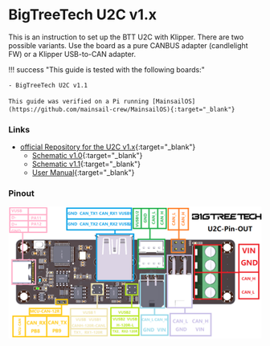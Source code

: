 # BigTreeTech U2C v1.x

This is an instruction to set up the BTT U2C with Klipper. There are two possible variants. Use the board as a pure
CANBUS adapter (candlelight FW) or a Klipper USB-to-CAN adapter.

!!! success "This guide is tested with the following boards:"

    - BigTreeTech U2C v1.1

    This guide was verified on a Pi running [MainsailOS](https://github.com/mainsail-crew/MainsailOS){:target="_blank"}

### Links

- [official Repository for the U2C v1.x](https://github.com/bigtreetech/u2c){:target="_blank"}
    - [Schematic v1.0](https://github.com/bigtreetech/U2C/blob/master/BIGTREETECH%20U2C%20V1.0.pdf){:target="_blank"}
    - [Schematic v1.1](https://github.com/bigtreetech/U2C/blob/master/BIGTREETECH%20U2C%20V1.1.pdf){:target="_blank"}
    - [User Manual](https://github.com/bigtreetech/U2C/blob/master/BIGTREETECH%20U2C%20V1.0%26V1.1%20User%20Manual.pdf){:target="_blank"}

### Pinout
![Pinout from the U2C v1.x](img/pinout-u2c-v1.x.png)